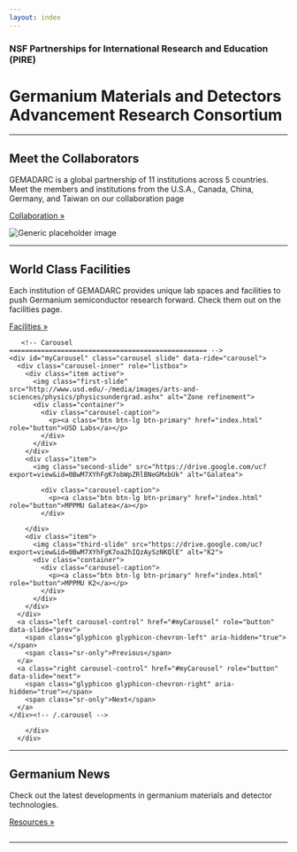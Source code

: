 ```yaml
---
layout: index
---
```

<div class="container">
<div class="jumbotron">
<h3 class="text-center">NSF Partnerships for International Research and Education (PIRE)</h3>
<h1 class="text-center">Germanium Materials and Detectors Advancement Research Consortium</h1>
</div>
</div>

<div class="container text-center">
    <hr class="featurette-divider">
      <div class="row featurette">
        <div class="col-md-5">
          <h2 class="featurette-heading">Meet the Collaborators</h2>
          <p class="lead">GEMADARC is a global partnership of 11 institutions across 5 countries. Meet the members and institutions from the U.S.A., Canada, China, Germany, and Taiwan on our collaboration page</p>
		  <p><a class="btn btn-default" href="/collab" role="button">Collaboration &raquo;</a></p>
        </div>
        <div class="col-md-7">
          <img class="featurette-image img-responsive center-block" img src="http://www.usd.edu/-/media/images/research/orsphero.ashx?la=en&hash=F4F8456D1A5E6C10246A5E9CD96702F5945391B9" alt="Generic placeholder image">
        </div>
      </div>
</div>


	  
<div class="container text-center">
	<hr class="featurette-divider">
      <div class="row featurette">
        <div class="col-md-5 col-md-push-7">
          <h2 class="featurette-heading">World Class Facilities</h2>
          <p class="lead">Each institution of GEMADARC provides unique lab spaces and facilities to push Germanium semiconductor research forward. Check them out on the facilities page.</p>
		  <p><a class="btn btn-default" href="/facility" role="button">Facilities &raquo;</a></p>
        </div>
        <div class="col-md-7 col-md-pull-5">
          
	   <!-- Carousel
    ================================================== -->
    <div id="myCarousel" class="carousel slide" data-ride="carousel">
      <div class="carousel-inner" role="listbox">
        <div class="item active">
          <img class="first-slide" src="http://www.usd.edu/-/media/images/arts-and-sciences/physics/physicsundergrad.ashx" alt="Zone refinement">
          <div class="container">
            <div class="carousel-caption">
              <p><a class="btn btn-lg btn-primary" href="index.html" role="button">USD Labs</a></p>
            </div>
          </div>
        </div>
        <div class="item">
          <img class="second-slide" src="https://drive.google.com/uc?export=view&id=0BwM7XYhFgK7obWpZRlBNeGMxbUk" alt="Galatea">

            <div class="carousel-caption">
              <p><a class="btn btn-lg btn-primary" href="index.html" role="button">MPPMU Galatea</a></p>
            </div>

        </div>
        <div class="item">
          <img class="third-slide" src="https://drive.google.com/uc?export=view&id=0BwM7XYhFgK7oa2hIQzAySzNKQlE" alt="K2">
          <div class="container">
            <div class="carousel-caption">
              <p><a class="btn btn-lg btn-primary" href="index.html" role="button">MPPMU K2</a></p>
            </div>
          </div>
        </div>
      </div>
      <a class="left carousel-control" href="#myCarousel" role="button" data-slide="prev">
        <span class="glyphicon glyphicon-chevron-left" aria-hidden="true"></span>
        <span class="sr-only">Previous</span>
      </a>
      <a class="right carousel-control" href="#myCarousel" role="button" data-slide="next">
        <span class="glyphicon glyphicon-chevron-right" aria-hidden="true"></span>
        <span class="sr-only">Next</span>
      </a>
    </div><!-- /.carousel -->

        </div>
      </div>
</div>
	


<div class="container text-center">
	<hr class="featurette-divider">
	<div class="row featurette">
		<div class="col-md-5">
			<h2 class="featurette-heading">Germanium News</h2>
        	<p class="lead">Check out the latest developments in germanium materials and detector technologies.</p>
			<p><a class="btn btn-default" href="/collab" role="button">Resources &raquo;</a></p>
    	</div>
    <div class="col-md-7">
        <img class="featurette-image img-responsive center-block" img src="http://www.usd.edu/-/media/images/research/geraniumhero2.ashx" alt="">
    </div>
    </div>
	<hr class="featurette-divider">
</div>



